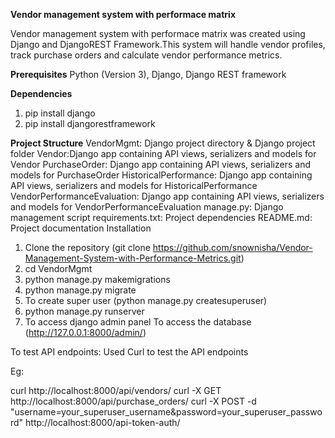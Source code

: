 **Vendor management system with performace matrix**

Vendor management system with performace matrix was created using Django and DjangoREST Framework.This system will handle vendor profiles, track purchase orders and calculate vendor performance metrics.

**Prerequisites** Python (Version 3), Django, Django REST framework

**Dependencies** 
1. pip install django
2. pip install djangorestframework

**Project Structure**
VendorMgmt: Django project directory & Django project folder
Vendor:Django app containing API views, serializers and models for Vendor
PurchaseOrder: Django app containing API views, serializers and models for PurchaseOrder
HistoricalPerformance: Django app containing API views, serializers and models for HistoricalPerformance
VendorPerformanceEvaluation: Django app containing API views, serializers and models for VendorPerformanceEvaluation
manage.py: Django management script
requirements.txt: Project dependencies
README.md: Project documentation
Installation

1. Clone the repository (git clone https://github.com/snownisha/Vendor-Management-System-with-Performance-Metrics.git)
2. cd VendorMgmt
3. python manage.py makemigrations
4. python manage.py migrate
5. To create super user (python manage.py createsuperuser)
6. python manage.py runserver
7. To access django admin panel To access the database (http://127.0.0.1:8000/admin/)

To test API endpoints: Used Curl to test the API endpoints

Eg:

curl http://localhost:8000/api/vendors/
curl -X GET http://localhost:8000/api/purchase_orders/
curl -X POST -d "username=your_superuser_username&password=your_superuser_password" http://localhost:8000/api-token-auth/
